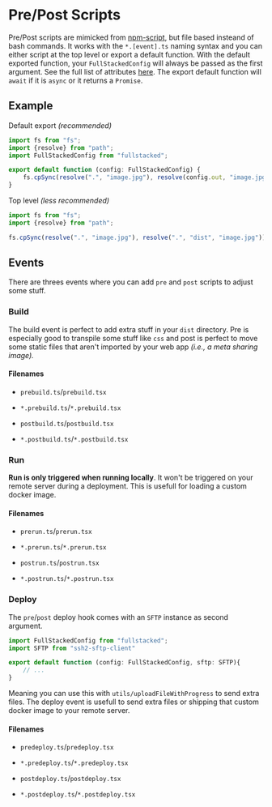 # Pre/Post Scripts

Pre/Post scripts are mimicked from [npm-script](https://docs.npmjs.com/cli/v9/using-npm/scripts#pre--post-scripts), but file based insteand of bash commands. It works with the `*.[event].ts` naming syntax and you can either script at the top level or export a default function. With the default exported function, your `FullStackedConfig` will always be passed as the first argument. See the full list of attributes [here](https://github.com/cplepage/fullstacked/blob/main/index.ts). The export default function will `await` if it is `async` or it returns a `Promise`.

## Example

Default export *(recommended)*

```ts
import fs from "fs";
import {resolve} from "path";
import FullStackedConfig from "fullstacked";

export default function (config: FullStackedConfig) {
    fs.cpSync(resolve(".", "image.jpg"), resolve(config.out, "image.jpg"));
}
```

Top level *(less recommended)*

```ts
import fs from "fs";
import {resolve} from "path";

fs.cpSync(resolve(".", "image.jpg"), resolve(".", "dist", "image.jpg"));
```

## Events

There are threes events where you can add `pre` and `post` scripts to adjust some stuff.

### Build

The build event is perfect to add extra stuff in your `dist` directory. Pre is especially good to transpile some stuff like `css` and post is perfect to move some static files that aren't imported by your web app *(i.e., a meta sharing image).* 

#### Filenames

- `prebuild.ts`/`prebuild.tsx`

- `*.prebuild.ts`/`*.prebuild.tsx`

- `postbuild.ts`/`postbuild.tsx`

- `*.postbuild.ts`/`*.postbuild.tsx`

### Run

**Run is only triggered when running locally**. It won't be triggered on your remote server during a deployment. This is usefull for loading a custom docker image.

#### Filenames

- `prerun.ts`/`prerun.tsx`

- `*.prerun.ts`/`*.prerun.tsx`

- `postrun.ts`/`postrun.tsx`

- `*.postrun.ts`/`*.postrun.tsx`

### Deploy

The `pre`/`post` deploy hook comes with an `SFTP` instance as second argument.

```ts
import FullStackedConfig from "fullstacked";
import SFTP from "ssh2-sftp-client"

export default function (config: FullStackedConfig, sftp: SFTP){
    // ...
}
```

Meaning you can use this with `utils/uploadFileWithProgress` to send extra files. The deploy event is usefull to send extra files or shipping that custom docker image to your remote server. 

#### Filenames

- `predeploy.ts`/`predeploy.tsx`

- `*.predeploy.ts`/`*.predeploy.tsx`

- `postdeploy.ts`/`postdeploy.tsx`

- `*.postdeploy.ts`/`*.postdeploy.tsx`
